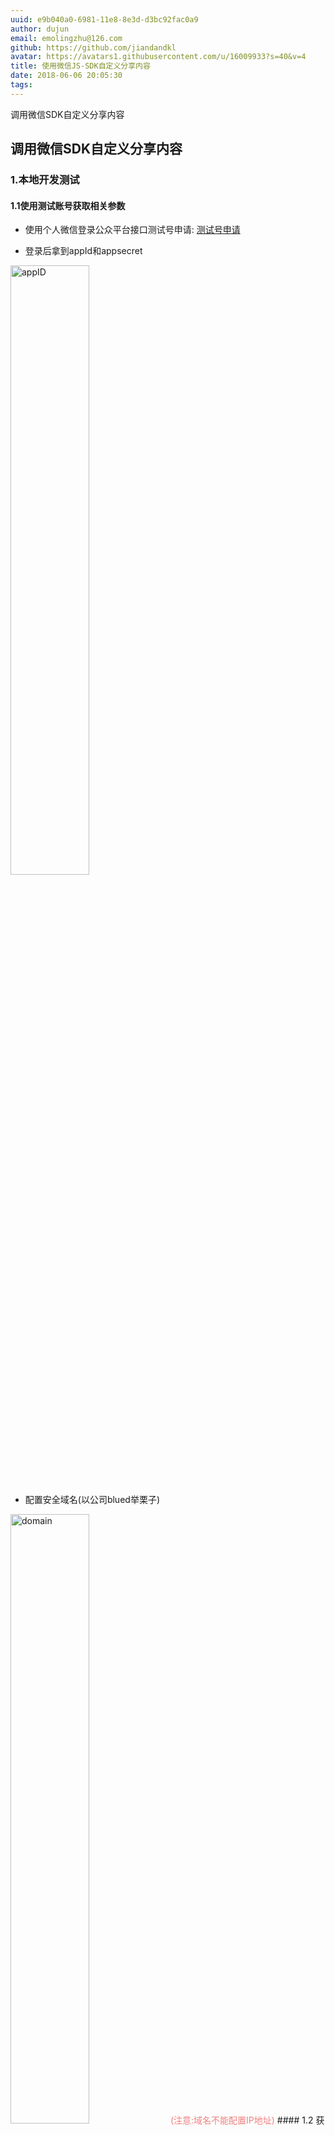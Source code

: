 ```yaml
---
uuid: e9b040a0-6981-11e8-8e3d-d3bc92fac0a9
author: dujun
email: emolingzhu@126.com
github: https://github.com/jiandandkl
avatar: https://avatars1.githubusercontent.com/u/16009933?s=40&v=4
title: 使用微信JS-SDK自定义分享内容
date: 2018-06-06 20:05:30
tags:
---
```


调用微信SDK自定义分享内容
## 调用微信SDK自定义分享内容
### 1.本地开发测试
#### 1.1使用测试账号获取相关参数

* 使用个人微信登录公众平台接口测试号申请: [测试号申请](https://mp.weixin.qq.com/debug/cgi-bin/sandbox?t=sandbox/login)

* 登录后拿到appId和appsecret
<img src="/img/dujun/appID.jpeg" alt="appID" width="50%">

* 配置安全域名(以公司blued举栗子)
<img src="/img/dujun/domain.jpeg" alt="domain" width="50%">
<font color=#F08080>(注意:域名不能配置IP地址)</font>
#### 1.2 获取接口签名
* 用appID和appsecret获取token
``` javascript
https://api.weixin.qq.com/cgi-bin/token?grant_type=client_credential&appId={app_id}&secret={secret}
```
* 用token获取jsapi_ticket

```javascript
https://api.weixin.qq.com/cgi-bin/ticket/getticket?type=jsapi&access_token={token}
```
* 生成signature
```javascript
https://mp.weixin.qq.com/debug/cgi-bin/sandbox?t=jsapisign
```
微信 JS 接口签名校验工具
<img src="/img/dujun/signature.jpeg" alt="signature" width="50%">
noncestr: 随机字符串，由开发者随机生成
timestamp: 由开发者生成的当前时间戳 ```parseInt(new Date().getTime() / 1000)```
#### 1.3 设置反向代理
* 更改host，在最下方加入: 127.0.0.1 app.blued.cn
``` javascript
sudo vi /etc/hosts
```
* nginx反向代理
 安装nginx: ```brew install nginx```
 查看安装位置: ```brew list nginx```
 更改nginx配置: ```vi /usr/local/etc/nginx/nginx.conf``` 在最后一个大括号前添加 ```include ./conf.d/*.conf;```
 创建并打开nginx/conf.d,然后创建并编辑: ```vi app.blued.cn-localhost.conf```

 添加:

 ``` javascript
 server {
    listen  80;
    server_name  app.blued.cn;

  location / {
    proxy_pass http://127.0.0.1:8000/;
  }
}
 ```

 在conf.d下启动nginx: ```sudo nginx```
 (可以使用```ping app.blued.cn```测试是否可用)

 * nginx常用命令:

  启动: ```sudo nginx```
  停止: ```sudo nginx -s stop```
  重启: ```sudo nginx -s reload```

#### 1.4 开始写代码
页面中引入微信js文件

```javascript
<script src="//res.wx.qq.com/open/js/jweixin-1.2.0.js"></script>
```

将1.2步获得的config填入wx.config
```javascript
wx.config({
   debug: true,
   appId: 'XXX',
   timestamp: 'j1495707198',
   nonceStr:'efbm2f95lcx7c3',
   signature: 'XXX',
   jsApiList: ['onMenuShareAppMessage', 'onMenuShareTimeline', 'onMenuShareQQ', 'onMenuShareQZone'] // 必填，需要使用的JS接口列表，所有JS接口列表见官方文档附录2
})
```
调用微信相关API
```javascript
wx.ready(function () {
   wx.onMenuShareAppMessage({
   title: 'title', // 分享标题
   desc: 'content', // 分享描述
   link: '', // 分享链接，该链接域名或路径必须与当前页面对应的公众号JS安全域名一致
   imgUrl: '', // 分享图标
   type: '', // 分享类型,music、video或link，不填默认为link
   dataUrl: '', // 如果type是music或video，则要提供数据链接，默认为空
   success: function () {
    // 用户确认分享后执行的回调函数
  },
   cancel: function () {
    // 用户取消分享后执行的回调函数
  }
})
```
 * 坑

  * 严格按照微信官方文档的书写方式,驼峰与下划线并存
  * imgUrl地址为绝对路径

#### 1.5 使用微信web开发者工具调试
现在微信的开发工具已经可以开发网页了，并且集成了Chrome的DevTool进行调试。
console里出现```errMsg: "config:ok"```就大功告成啦。
___

### 2.线上开发
* 出于安全考虑，必须在服务器端实现签名的逻辑，getWxSignature.js代码如下:

```javascript
const req = require('bd-require')
const urllib = req('./node_modules/urllib')
const JsSHA = require('jssha')

const appInfo = {
  appID: '',
  appsecret: ''
}

// 接口每日调用有限制,需做缓存
const cacheInfo = {}

// 时间戳
const timeStamp = () => parseInt(new Date().getTime() / 1000)

// 获取签名
const sign = (ticket, noncestr, timestamp, url) => {
  const str = `jsapi_ticket=${ticket}&noncestr=${noncestr}&timestamp=${timestamp}&url=${url}`
  const shaObj = new JsSHA(str, 'TEXT')

  return shaObj.getHash('SHA-1', 'HEX')
}

// 获取jsapi_ticket
function * getTicket (accessToken) {
  let result = yield urllib.request(`https://api.weixin.qq.com/cgi-bin/ticket/getticket?access_token=${accessToken}&type=jsapi`, {
    dataType: 'json',
    timeout: 2000
  })

  if (Number(result.status) !== 200) {
    return null
  }

  return result.data.ticket
}

// 获取token
module.exports = function * (url) {
  let ticket
  // 如果第一次启动，或者该ticket已经存在了超过7200秒，则重新获取ticket
  if (!cacheInfo.startTime || !cacheInfo.ticket || (timeStamp() - 7200) > cacheInfo.startTime) {
    console.log('通过wxAPI获取token', new Date().valueOf(), url)
    let result = yield urllib.request(`https://api.weixin.qq.com/cgi-bin/token?grant_type=client_credential&appid=${appInfo.appID}&secret=${appInfo.appsecret}`, {
      dataType: 'json',
      timeout: 2000
    })

    if (Number(result.status) !== 200) {
      return null
    }
    let ticketInfo = yield getTicket(result.data.access_token)

    if (!ticketInfo) {
      return null
    }

    cacheInfo.startTime = timeStamp()
    ticket = cacheInfo.ticket = ticketInfo
  } else {
    ticket = cacheInfo.ticket
  }

	// 随机字符串
  let nonceStr = Math.random().toString(36).substr(2, 15)
  let timestamp = timeStamp()
  let signature = sign(ticket, nonceStr, timestamp, url)
  return { ticket, nonceStr, timestamp, url, signature, appId: appInfo.appID }
}
```
* 服务端routes.js (服务端用的是KOA)

```javascript
const getWxSignature = require('getWxSignature.js')
module.exports = () => {
router.get('/', function* (){
try {
  // 将http修改为https & 删除#后的所有部分
	let url = (this.header.referer || this.href).replace(/^http:/, 'https:').replace(/#.*$/, '')
	this.body = yield getWxSignature(url)
} catch (e) {
	console.log(e)
}
```
* 前端代码 (react + yarn)
前端发送请求后拿到相关参数，放入config

```javascript
wx.config({
   debug: false,
   appId,
   timestamp,
   nonceStr,
   signature,
   jsApiList: ['onMenuShareAppMessage', 'onMenuShareTimeline', 'onMenuShareQQ', 'onMenuShareQZone']
})
```
* 调用微信相关API

```javascript
wx.ready(function () {
   wx.onMenuShareAppMessage({
   title: 'title', // 分享标题
   desc: 'content', // 分享描述
   link: '', // 分享链接，该链接域名或路径必须与当前页面对应的公众号JS安全域名一致
   imgUrl: '', // 分享图标
   type: '', // 分享类型,music、video或link，不填默认为link
   dataUrl: '', // 如果type是music或video，则要提供数据链接，默认为空
   success: function () {
    // 用户确认分享后执行的回调函数
  },
   cancel: function () {
    // 用户取消分享后执行的回调函数
  }
})
```

